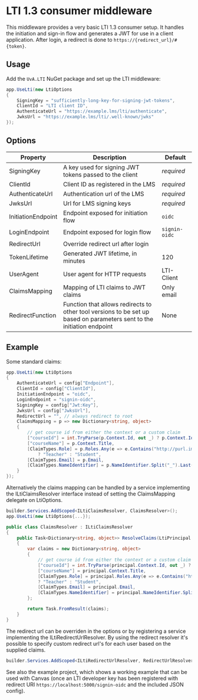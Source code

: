 # LTI 1.3 consumer middleware

This middleware provides a very basic LTI 1.3 consumer setup.
It handles the initiation and sign-in flow and generates a JWT for use in a client application.
After login, a redirect is done to `https://{redirect_url}/#{token}`. 

## Usage

Add the `UvA.LTI` NuGet package and set up the LTI middleware:

```csharp
app.UseLti(new LtiOptions 
{
    SigningKey = "sufficiently-long-key-for-signing-jwt-tokens",
    ClientId = "LTI client ID",
    AuthenticateUrl = "https://example.lms/lti/authenticate",
    JwksUrl = "https://example.lms/lti/.well-known/jwks"
});
```

## Options

| Property           | Description                                                                                                                  | Default       |
|--------------------|------------------------------------------------------------------------------------------------------------------------------|---------------|
| SigningKey         | A key used for signing JWT tokens passed to the client                                                                       | _required_    |
| ClientId           | Client ID as registered in the LMS                                                                                           | _required_    |
| AuthenticateUrl    | Authentication url of the LMS                                                                                                | _required_    |
| JwksUrl            | Url for LMS signing keys                                                                                                     | _required_    |
| InitiationEndpoint | Endpoint exposed for initiation flow                                                                                         | `oidc`        |
| LoginEndpoint      | Endpoint exposed for login flow                                                                                              | `signin-oidc` |
| RedirectUrl        | Override redirect url after login                                                                                            |               |
| TokenLifetime      | Generated JWT lifetime, in minutes                                                                                           | 120           |
| UserAgent          | User agent for HTTP requests                                                                                                 | LTI-Client    |
| ClaimsMapping      | Mapping of LTI claims to JWT claims                                                                                          | Only email    |
| RedirectFunction   | Function that allows redirects to other tool versions to be set up <br/> based on parameters sent to the initiation endpoint | None          |
 

## Example

Some standard claims:
```cs
app.UseLti(new LtiOptions
{
    AuthenticateUrl = config["Endpoint"],
    ClientId = config["ClientId"],
    InitiationEndpoint = "oidc",
    LoginEndpoint = "signin-oidc",
    SigningKey = config["Jwt:Key"],
    JwksUrl = config["JwksUrl"],
    RedirectUrl = "", // always redirect to root 
    ClaimsMapping = p => new Dictionary<string, object>
    {
        // get course id from either the context or a custom claim
        ["courseId"] = int.TryParse(p.Context.Id, out _) ? p.Context.Id : p.CustomClaims?.GetProperty("courseid").ToString(),
        ["courseName"] = p.Context.Title,
        [ClaimTypes.Role] = p.Roles.Any(e => e.Contains("http://purl.imsglobal.org/vocab/lis/v2/membership#Instructor"))
            ? "Teacher" : "Student", 
        [ClaimTypes.Email] = p.Email,
        [ClaimTypes.NameIdentifier] = p.NameIdentifier.Split("_").Last(),
    }
});
```
Alternatively the claims mapping can be handled by a service implementing the ILtiClaimsResolver interface instead of setting the ClaimsMapping delegate on LtiOptions.
```cs
builder.Services.AddScoped<ILtiClaimsResolver, ClaimsResolver>();
app.UseLti(new LtiOptions{...});
```
```cs
public class ClaimsResolver : ILtiClaimsResolver
{
    public Task<Dictionary<string, object>> ResolveClaims(LtiPrincipal principal)
    {
        var claims = new Dictionary<string, object>
        {
            // get course id from either the context or a custom claim
            ["courseId"] = int.TryParse(principal.Context.Id, out _) ? principal.Context.Id : principal.CustomClaims?.GetProperty("courseid").ToString(),
            ["courseName"] = principal.Context.Title,
            [ClaimTypes.Role] = principal.Roles.Any(e => e.Contains("http://purl.imsglobal.org/vocab/lis/v2/membership#Instructor"))
            ? "Teacher" : "Student",
            [ClaimTypes.Email] = principal.Email,
            [ClaimTypes.NameIdentifier] = principal.NameIdentifier.Split("_").Last(),
        };

        return Task.FromResult(claims);
    }
}
```
The redirect url can be overriden in the options or by registering a service implementing the ILtiRedirectUrlResolver.
By using the redirect resolver it's possible to specify custom redirect url's for each user based on the supplied claims.
```cs
builder.Services.AddScoped<ILtiRedirectUrlResolver, RedirectUrlResolver>();
```
See also the example project, which shows a working example that can be used with Canvas (once an LTI developer key has been registered with redirect URI `https://localhost:5000/signin-oidc` and the included JSON config).
